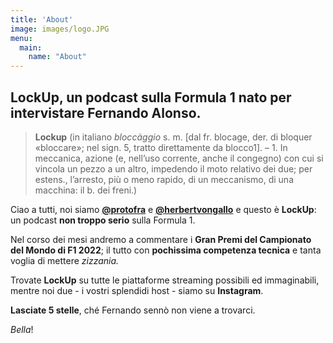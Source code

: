 ```yaml
---
title: 'About'
image: images/logo.JPG
menu:
  main:
    name: "About"
---
```


## LockUp, un podcast sulla Formula 1 nato per intervistare Fernando Alonso. 

>**Lockup** (in italiano _bloccàggio_ s. m. [dal fr. blocage, der. di bloquer «bloccare»; nel sign. 5, tratto direttamente da blocco1]. – 1. In meccanica, azione (e, nell’uso corrente, anche il congegno) con cui si vincola un pezzo a un altro, impedendo il moto relativo dei due; per estens., l’arresto, più o meno rapido, di un meccanismo, di una macchina: il b. dei freni.)

Ciao a tutti, noi siamo **[@protofra](https://www.instagram.com/protofra/)** e **[@herbertvongallo](https://www.instagram.com/herbertvongallo/)** e questo è **LockUp**: un podcast **non troppo serio** sulla Formula 1. 

Nel corso dei mesi andremo a commentare i **Gran Premi del Campionato del Mondo di F1 2022**; il tutto con **pochissima competenza tecnica** e tanta voglia di mettere _zizzania._  


Trovate **LockUp** su tutte le piattaforme streaming possibili ed immaginabili, mentre noi due - i vostri splendidi host - siamo su **Instagram**. 

**Lasciate 5 stelle**, ché Fernando sennò non viene a trovarci. 

_Bella_! 